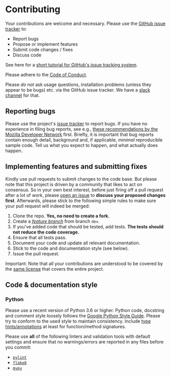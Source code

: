# Contributing

Your contributions are welcome and necessary. Please use the
[GitHub issue tracker](https://guides.github.com/features/issues/) to:

- Report bugs
- Propose or implement features
- Submit code changes / fixes
- Discuss code

See here for a [short tutorial for GitHub's issue tracking
system](https://guides.github.com/features/issues/).

Please adhere to the [Code of Conduct](CODE_OF_CONDUCT.md).

Please *do not* ask usage questions, installation problems (unless they appear
to be bugs) etc. via the GitHub issue tracker. We have a [slack channel](https://elixir-cloud.slack.com/archives/C013Q13NG74) for that.

## Reporting bugs

Please use the project's
[issue tracker](https://github.com/elixir-cloud-aai/foca/issues) to report
bugs. If you have no experience in filing bug reports, see e.g.,
[these recommendations by the Mozilla Developer Network](https://developer.mozilla.org/en-US/docs/Mozilla/QA/Bug_writing_guidelines)
first. Briefly, it is important that bug reports contain enough detail,
background and, if applicable, _minimal_ reproducible sample code. Tell us
what you expect to happen, and what actually does happen.

## Implementing features and submitting fixes

Kindly use pull requests to submit changes to the code base. But please note
that this project is driven by a community that likes to act on consensus. So
in your own best interest, before just firing off a pull request after a lot of
work, please [open an
issue](https://github.com/elixir-cloud-aai/foca/issues) to **discuss your
proposed changes first**. Afterwards, please stick to the following simple
rules to make sure your pull request will indeed be merged:

1. Clone the repo. **Yes, no need to create a fork.**
1. Create a [_feature
   branch_](https://datasift.github.io/gitflow/IntroducingGitFlow.html) from
   branch `dev`.
3. If you've added code that should be tested, add tests. **The tests should not reduce the code coverage.**
4. Ensure that all tests pass.
5. Document your code and update all relevant documentation.
6. Stick to the code and documentation style (see below).
7. Issue the pull request.


Important: Note that all your contributions are understood to be covered by the
[same license](LICENSE.md) that covers the entire project.

## Code & documentation style

### Python

Please use a recent version of Python 3.6 or higher. Python code, docstring and
comment style loosely follows the
[Google Python Style Guide](https://github.com/google/styleguide/blob/gh-pages/pyguide.md).
Please try to conform to the used style to maintain consistency. Include
[type hints/annotations](https://docs.python.org/3.6/library/typing.html) at
least for function/method signatures.

Please use **all** of the following linters and validation tools with default
settings and ensure that no warnings/errors are reported in any files before you
commit:

- [`pylint`](https://github.com/PyCQA/pylint)
- [`flake8`](https://gitlab.com/pycqa/flake8)
- [`mypy`](https://github.com/python/mypy)